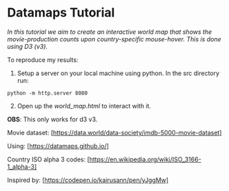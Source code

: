 # Datamaps Tutorial

_In this tutorial we aim to create an interactive world map that shows the movie-production counts upon country-specific mouse-hover. This is done using D3 (v3)._

To reproduce my results:
1. Setup a server on your local machine using python. In the src directory run:  
  <pre><code>python -m http.server 8080
</code></pre>

2. Open up the _world_map.html_ to interact with it.

**OBS**: This only works for d3 v3.

Movie dataset: [https://data.world/data-society/imdb-5000-movie-dataset]

Using: [https://datamaps.github.io/]

Country ISO alpha 3 codes: [https://en.wikipedia.org/wiki/ISO_3166-1_alpha-3]

Inspired by: [https://codepen.io/kairusann/pen/yJggMw]

